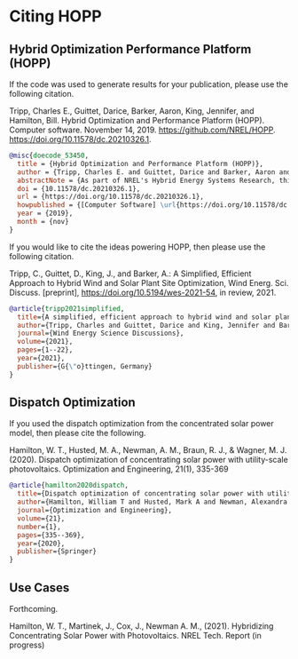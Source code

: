 # Citing HOPP

## Hybrid Optimization Performance Platform (HOPP)

If the code was used to generate results for your publication, please use the following citation.

Tripp, Charles E., Guittet, Darice, Barker, Aaron, King, Jennifer, and Hamilton, Bill. Hybrid Optimization and 
Performance Platform (HOPP). Computer software. November 14, 2019. https://github.com/NREL/HOPP. 
https://doi.org/10.11578/dc.20210326.1.

```bibtex
@misc{doecode_53450,
  title = {Hybrid Optimization and Performance Platform (HOPP)},
  author = {Tripp, Charles E. and Guittet, Darice and Barker, Aaron and King, Jennifer and Hamilton, Bill},
  abstractNote = {As part of NREL's Hybrid Energy Systems Research, this software assesses optimal designs for the deployment of utility-scale hybrid energy plants, particularly considering wind, solar and storage.},
  doi = {10.11578/dc.20210326.1},
  url = {https://doi.org/10.11578/dc.20210326.1},
  howpublished = {[Computer Software] \url{https://doi.org/10.11578/dc.20210326.1}},
  year = {2019},
  month = {nov}
}
```

If you would like to cite the ideas powering HOPP, then please use the following citation.

Tripp, C., Guittet, D., King, J., and Barker, A.: A Simplified, Efficient Approach to Hybrid Wind and Solar Plant 
Site Optimization, Wind Energ. Sci. Discuss. [preprint], https://doi.org/10.5194/wes-2021-54, in review, 2021.

```bibtex
@article{tripp2021simplified,
  title={A simplified, efficient approach to hybrid wind and solar plant site optimization},
  author={Tripp, Charles and Guittet, Darice and King, Jennifer and Barker, Aaron},
  journal={Wind Energy Science Discussions},
  volume={2021},
  pages={1--22},
  year={2021},
  publisher={G{\"o}ttingen, Germany}
}
```

## Dispatch Optimization

If you used the dispatch optimization from the concentrated solar power model, then please cite the following.

Hamilton, W. T., Husted, M. A., Newman, A. M., Braun, R. J., & Wagner, M. J. (2020). Dispatch optimization of
concentrating solar power with utility-scale photovoltaics. Optimization and Engineering, 21(1), 335-369

```bibtex
@article{hamilton2020dispatch,
  title={Dispatch optimization of concentrating solar power with utility-scale photovoltaics},
  author={Hamilton, William T and Husted, Mark A and Newman, Alexandra M and Braun, Robert J and Wagner, Michael J},
  journal={Optimization and Engineering},
  volume={21},
  number={1},
  pages={335--369},
  year={2020},
  publisher={Springer}
}
```

## Use Cases

Forthcoming.

Hamilton, W. T., Martinek, J., Cox, J., Newman A. M., (2021). Hybridizing Concentrating Solar Power with Photovoltaics.
NREL Tech. Report (in progress)